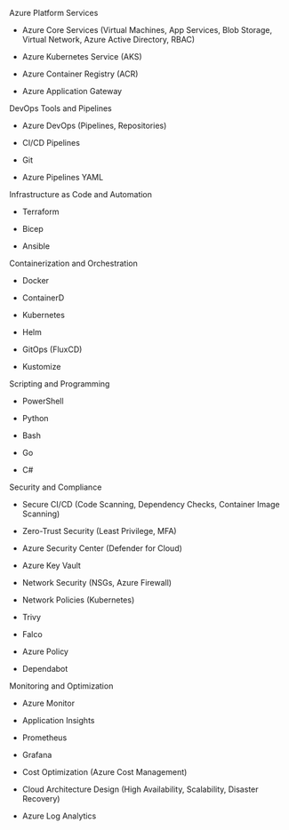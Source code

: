 

Azure Platform Services

- Azure Core Services (Virtual Machines, App Services, Blob Storage, Virtual Network, Azure Active Directory, RBAC)
    
- Azure Kubernetes Service (AKS)
    
- Azure Container Registry (ACR)
    
- Azure Application Gateway
    

DevOps Tools and Pipelines

- Azure DevOps (Pipelines, Repositories)
    
- CI/CD Pipelines
    
- Git
    
- Azure Pipelines YAML
    

Infrastructure as Code and Automation

- Terraform
    
- Bicep
    
- Ansible
    

Containerization and Orchestration

- Docker
    
- ContainerD
    
- Kubernetes
    
- Helm
    
- GitOps (FluxCD)
    
- Kustomize
    

Scripting and Programming

- PowerShell
    
- Python
    
- Bash
    
- Go
    
- C#
    

Security and Compliance

- Secure CI/CD (Code Scanning, Dependency Checks, Container Image Scanning)
    
- Zero-Trust Security (Least Privilege, MFA)
    
- Azure Security Center (Defender for Cloud)
    
- Azure Key Vault
    
- Network Security (NSGs, Azure Firewall)
    
- Network Policies (Kubernetes)
    
- Trivy
    
- Falco
    
- Azure Policy
    
- Dependabot
    

Monitoring and Optimization

- Azure Monitor
    
- Application Insights
    
- Prometheus
    
- Grafana
    
- Cost Optimization (Azure Cost Management)
    
- Cloud Architecture Design (High Availability, Scalability, Disaster Recovery)
    
- Azure Log Analytics